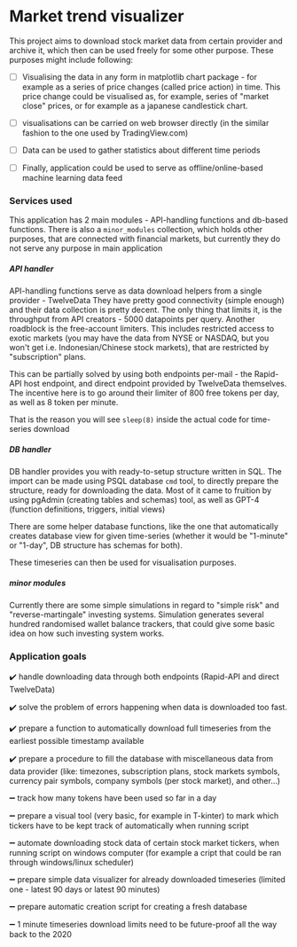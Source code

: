 # Market trend visualizer

This project aims to download stock market data from certain provider and archive it, which then can be 
used freely for some other purpose. These purposes might include following:

- [ ] Visualising the data in any form in matplotlib chart package - for example as a series of price changes 
(called price action) in time. This price change could be visualised as, for example, series of "market close"
prices, or for example as a japanese candlestick chart.
- [ ] visualisations can be carried on web browser directly (in the similar fashion to the one used by TradingView.com)
- [ ] Data can be used to gather statistics about different time periods
- [ ] Finally, application could be used to serve as offline/online-based machine learning data feed


### Services used

This application has 2 main modules - API-handling functions and db-based functions.
There is also a ``minor_modules`` collection, which holds other purposes, that are connected with financial markets, but
currently they do not serve any purpose in main application

##### API handler
API-handling functions serve as data download helpers from a single provider - TwelveData
They have pretty good connectivity (simple enough) and their data collection is pretty decent.
The only thing that limits it, is the throughput from API creators - 5000 datapoints per query.
Another roadblock is the free-account limiters. This includes restricted access to exotic markets 
(you may have the data from NYSE or NASDAQ, but you won't get i.e. Indonesian/Chinese stock markets), that
are restricted by "subscription" plans. 

This can be partially solved by using both endpoints per-mail - the Rapid-API host endpoint, and direct
endpoint provided by TwelveData themselves. The incentive here is to go around their limiter of 800 free tokens
per day, as well as 8 token per minute.

That is the reason you will see ``sleep(8)`` inside the actual code for time-series download

##### DB handler
DB handler provides you with ready-to-setup structure written in SQL. The import can be made
using PSQL database ``cmd`` tool, to directly prepare the structure, ready for downloading the data. 
Most of it came to fruition by using pgAdmin (creating tables and schemas) tool, as well as GPT-4 
(function definitions, triggers, initial views)

There are some helper database functions, like the one that automatically creates database view for given time-series
(whether it would be "1-minute" or "1-day", DB structure has schemas for both).

These timeseries can then be used for visualisation purposes.


##### minor modules

Currently there are some simple simulations in regard to "simple risk" and "reverse-martingale"
investing systems. Simulation generates several hundred randomised wallet balance trackers, that could give some basic 
idea on how such investing system works. 


### Application goals

:heavy_check_mark: handle downloading data through both endpoints (Rapid-API and direct TwelveData)

:heavy_check_mark: solve the problem of errors happening when data is downloaded too fast.

:heavy_check_mark: prepare a function to automatically download full timeseries from the earliest possible timestamp available

:heavy_check_mark: prepare a procedure to fill the database with miscellaneous data from data provider (like: timezones, 
subscription plans, stock markets symbols, currency pair symbols, company symbols (per stock market), and other...)

:heavy_minus_sign: track how many tokens have been used so far in a day

:heavy_minus_sign: prepare a visual tool (very basic, for example in T-kinter) to mark which tickers have to be kept track of 
automatically when running script

:heavy_minus_sign: automate downloading stock data of certain stock market tickers, when running script on windows computer (for 
example a cript that could be ran through windows/linux scheduler)

:heavy_minus_sign: prepare simple data visualizer for already downloaded timeseries (limited one - latest 90 days or latest 90 minutes)

:heavy_minus_sign: prepare automatic creation script for creating a fresh database

:heavy_minus_sign: 1 minute timeseries download limits need to be future-proof all the way back to the 2020